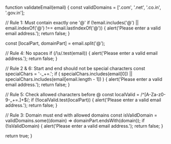 function validateEmail(email) {
  const validDomains = ['.com', '.net', '.co.in', '.gov.in'];

  // Rule 1: Must contain exactly one '@'
  if (!email.includes('@') || email.indexOf('@') !== email.lastIndexOf('@')) {
    alert('Please enter a valid email address.');
    return false;
  }

  const [localPart, domainPart] = email.split('@');

  // Rule 4: No spaces
  if (/\s/.test(email)) {
    alert('Please enter a valid email address.');
    return false;
  }

  // Rule 2 & 6: Start and end should not be special characters
  const specialChars = '-_+=.';
  if (
    specialChars.includes(email[0]) ||
    specialChars.includes(email[email.length - 1])
  ) {
    alert('Please enter a valid email address.');
    return false;
  }

  // Rule 5: Check allowed characters before @
  const localValid = /^[A-Za-z0-9\-\_\+\=\.]+$/;
  if (!localValid.test(localPart)) {
    alert('Please enter a valid email address.');
    return false;
  }

  // Rule 3: Domain must end with allowed domains
  const isValidDomain = validDomains.some((domain) => domainPart.endsWith(domain));
  if (!isValidDomain) {
    alert('Please enter a valid email address.');
    return false;
  }

  return true;
}
